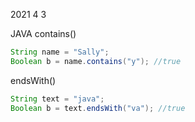 2021 4 3



JAVA 
contains()
```java
String name = "Sally";
Boolean b = name.contains("y"); //true
```

endsWith()
```java
String text = "java";
Boolean b = text.endsWith("va"); //true
```
